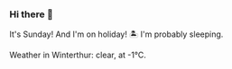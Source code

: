 ### Hi there :wave:

It's Sunday! And I'm on holiday! :desert_island: I'm probably sleeping.

Weather in Winterthur: clear, at -1°C.
